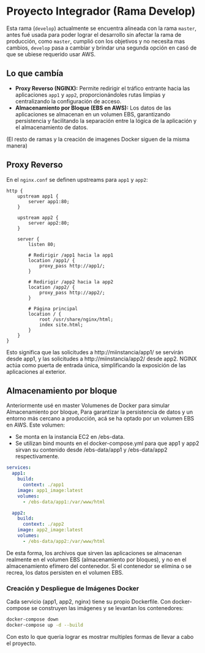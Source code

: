 # Proyecto Integrador (Rama Develop)

Esta rama (`develop`) actualmente se encuentra alineada con la rama `master`, antes fué usada para poder lograr el desarrollo sin afectar la rama de producción, como `master`, cumplió con los objetivos y no necesita mas cambios, `develop` pasa a cambiar y brindar una segunda opción en casó de que se ubiese requerido usar AWS.

## Lo que cambía

- **Proxy Reverso (NGINX):** Permite redirigir el tráfico entrante hacia las aplicaciones `app1` y `app2`, proporcionándoles rutas limpias y centralizando la configuración de acceso.
- **Almacenamiento por Bloque (EBS en AWS):** Los datos de las aplicaciones se almacenan en un volumen EBS, garantizando persistencia y facilitando la separación entre la lógica de la aplicación y el almacenamiento de datos.

(El resto de ramas y la creación de imagenes Docker siguen de la misma manera)

## Proxy Reverso

En el `nginx.conf` se definen upstreams para `app1` y `app2`:

```nginx
http {
    upstream app1 {
        server app1:80;
    }

    upstream app2 {
        server app2:80;
    }

    server {
        listen 80;

        # Redirigir /app1 hacia la app1
        location /app1/ {
            proxy_pass http://app1/;
        }

        # Redirigir /app2 hacia la app2
        location /app2/ {
            proxy_pass http://app2/;
        }

        # Página principal
        location / {
            root /usr/share/nginx/html;
            index site.html;
        }
    }
}
```

Esto significa que las solicitudes a http://miinstancia/app1/ se servirán desde app1, y las solicitudes a http://miinstancia/app2/ desde app2. NGINX actúa como puerta de entrada única, simplificando la exposición de las aplicaciones al exterior.

## Almacenamiento por bloque

Anteriormente usé en master Volumenes de Docker para simular Almacenamiento por bloque, Para garantizar la persistencia de datos y un entorno más cercano a producción, acá se ha optado por un volumen EBS en AWS. Este volumen:

- Se monta en la instancia EC2 en /ebs-data.
- Se utilizan bind mounts en el docker-compose.yml para que app1 y app2 sirvan su contenido desde /ebs-data/app1 y /ebs-data/app2 respectivamente.

```docker-compose.yml
services:
  app1:
    build:
      context: ./app1
    image: app1_image:latest
    volumes:
      - /ebs-data/app1:/var/www/html

  app2:
    build:
      context: ./app2
    image: app2_image:latest
    volumes:
      - /ebs-data/app2:/var/www/html
```

De esta forma, los archivos que sirven las aplicaciones se almacenan realmente en el volumen EBS (almacenamiento por bloques), y no en el almacenamiento efímero del contenedor. Si el contenedor se elimina o se recrea, los datos persisten en el volumen EBS.

### Creación y Despliegue de Imágenes Docker

Cada servicio (app1, app2, nginx) tiene su propio Dockerfile. Con docker-compose se construyen las imágenes y se levantan los contenedores:

```bash
docker-compose down
docker-compose up -d --build
```

Con esto lo que queria lograr es mostrar multiples formas de llevar a cabo el proyecto.
